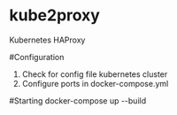 # kube2proxy
Kubernetes HAProxy

#Configuration
1. Check for config file kubernetes cluster
2. Configure ports in docker-compose.yml

#Starting
docker-compose up --build